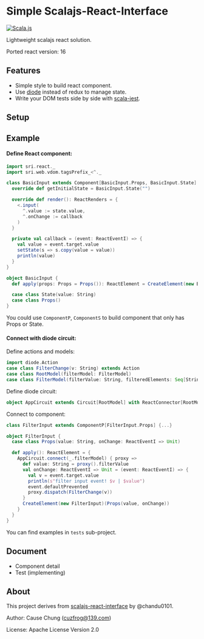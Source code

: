 # Simple Scalajs-React-Interface

[![Scala.js](https://www.scala-js.org/assets/badges/scalajs-0.6.17.svg)](https://www.scala-js.org)

Lightweight scalajs react solution.

Ported react version: 16

## Features

* Simple style to build react component. 
* Use [diode](https://diode.suzaku.io/) instead of redux to manage state.
* Write your DOM tests side by side with [scala-jest](https://github.com/cuzfrog/scala-jest).

## Setup



## Example

#### Define React component:
```scala
import sri.react._
import sri.web.vdom.tagsPrefix_<^._

class BasicInput extends Component[BasicInput.Props, BasicInput.State] {
  override def getInitialState = BasicInput.State("")

  override def render(): ReactRenders = {
    <.input(
      ^.value := state.value,
      ^.onChange := callback
    )
  }

  private val callback = (event: ReactEventI) => {
    val value = event.target.value
    setState(s => s.copy(value = value))
    println(value)
  }
}

object BasicInput {
  def apply(props: Props = Props()): ReactElement = CreateElement(new BasicInput)(props)

  case class State(value: String)
  case class Props()
}
```

You could use `ComponentP`, `ComponentS` to build component that only has Props or State.

#### Connect with diode circuit:

Define actions and models:
```scala
import diode.Action
case class FilterChange(v: String) extends Action
case class RootModel(filterModel: FilterModel)
case class FilterModel(filterValue: String, filteredElements: Seq[String])
```

Define diode circuit:
```scala
object AppCircuit extends Circuit[RootModel] with ReactConnector[RootModel] {...}
```

Connect to component:
```scala
class FilterInput extends ComponentP[FilterInput.Props] {...}

object FilterInput {
  case class Props(value: String, onChange: ReactEventI => Unit)

  def apply(): ReactElement = {
    AppCircuit.connect(_.filterModel) { proxy =>
      def value: String = proxy().filterValue
      val onChange: ReactEventI => Unit = (event: ReactEventI) => {
        val v = event.target.value
        println(s"filter input event! $v | $value")
        event.defaultPrevented
        proxy.dispatch(FilterChange(v))
      }
      CreateElement(new FilterInput)(Props(value, onChange))
    }
  }
}
```

You can find examples in `tests` sub-project.

## Document

* Component detail
* Test (implementing)

## About

This project derives from [scalajs-react-interface](https://github.com/scalajs-react-interface) by @chandu0101.

 
Author: Cause Chung (cuzfrog@139.com)
 
License: Apache License Version 2.0